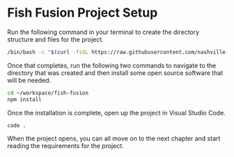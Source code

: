 # Fish Fusion Project Setup

Run the following command in your terminal to create the directory structure and files for the project.

```sh
/bin/bash -c "$(curl -fsSL https://raw.githubusercontent.com/nashville-software-school/client-side-mastery/cohort-64/projects/tier-1/fish-fusion/scripts/setup.sh)"
```

Once that completes, run the following two commands to navigate to the directory that was created and then install some open source software that will be needed.

```sh
cd ~/workspace/fish-fusion
npm install
```

Once the installation is complete, open up the project in Visual Studio Code.

```sh
code .
```

When the project opens, you can all move on to the next chapter and start reading the requirements for the project.

